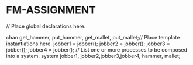 # FM-ASSIGNMENT

<?xml version="1.0" encoding="utf-8"?><!DOCTYPE nta PUBLIC '-//Uppaal Team//DTD Flat System 1.1//EN' 'http://www.it.uu.se/research/group/darts/uppaal/flat-1_1.dtd'><nta><declaration>// Place global declarations here.

chan get_hammer, put_hammer, get_mallet, put_mallet;</declaration><template><name x="5" y="5">jobber</name><declaration>// Place local declarations here.</declaration><location id="id0" x="-119" y="93"><name x="-129" y="59">work_hard</name></location><location id="id1" x="-42" y="-8"><name x="-52" y="-42">work_av_mallet</name></location><location id="id2" x="-42" y="-144"><name x="-68" y="-178">work_av_hammer</name></location><location id="id3" x="-136" y="-246"><name x="-146" y="-280">work_easy</name></location><location id="id4" x="-280" y="93"><name x="-290" y="59">hard</name></location><location id="id5" x="-289" y="-76"><name x="-299" y="-110">average</name></location><location id="id6" x="-297" y="-229"><name x="-306" y="-212">easy</name></location><location id="id7" x="-425" y="-68"><name x="-459" y="-51">begin</name></location><init ref="id7"/><transition><source ref="id1"/><target ref="id7"/><label kind="synchronisation" x="-25" y="-25">put_mallet!</label><nail x="102" y="-8"/><nail x="102" y="-306"/><nail x="-433" y="-306"/></transition><transition><source ref="id3"/><target ref="id7"/><nail x="-348" y="-255"/></transition><transition><source ref="id2"/><target ref="id7"/><label kind="synchronisation" x="-24" y="-161">put_hammer!</label><nail x="59" y="-144"/><nail x="59" y="-280"/><nail x="-391" y="-280"/></transition><transition><source ref="id0"/><target ref="id7"/><label kind="synchronisation" x="-101" y="76">put_hammer!</label><nail x="153" y="93"/><nail x="153" y="-348"/><nail x="-476" y="-348"/><nail x="-476" y="-85"/></transition><transition><source ref="id4"/><target ref="id0"/><label kind="synchronisation" x="-262" y="76">get_hammer!</label></transition><transition><source ref="id6"/><target ref="id3"/></transition><transition><source ref="id5"/><target ref="id1"/><label kind="synchronisation" x="-271" y="-59">get_mallet!</label></transition><transition><source ref="id5"/><target ref="id2"/><label kind="synchronisation" x="-271" y="-127">get_hammer!</label></transition><transition><source ref="id7"/><target ref="id4"/></transition><transition><source ref="id7"/><target ref="id5"/></transition><transition><source ref="id7"/><target ref="id6"/></transition></template><template><name>hammer</name><location id="id8" x="-144" y="-42"><name x="-154" y="-76">taken</name></location><location id="id9" x="-289" y="-34"><name x="-299" y="-68">free</name></location><init ref="id9"/><transition><source ref="id8"/><target ref="id9"/><label kind="synchronisation" x="-255" y="42">put_hammer?</label><nail x="-212" y="34"/></transition><transition><source ref="id9"/><target ref="id8"/><label kind="synchronisation" x="-272" y="-144">get_hammer?</label><nail x="-229" y="-119"/></transition></template><template><name>mallet</name><location id="id10" x="153" y="-8"><name x="153" y="-42">taken</name></location><location id="id11" x="0" y="0"><name x="-25" y="-34">free</name></location><init ref="id11"/><transition><source ref="id10"/><target ref="id11"/><label kind="synchronisation" x="42" y="59">put_mallet?</label><nail x="110" y="51"/><nail x="34" y="51"/></transition><transition><source ref="id11"/><target ref="id10"/><label kind="synchronisation" x="34" y="-110">get_mallet?</label><nail x="17" y="-76"/><nail x="59" y="-76"/><nail x="102" y="-76"/></transition></template><system>// Place template instantiations here.
jobber1 = jobber();
jobber2 = jobber();
jobber3 = jobber();
jobber4 = jobber();
// List one or more processes to be composed into a system.
system jobber1, jobber2,jobber3,jobber4, hammer, mallet;
    </system></nta>

